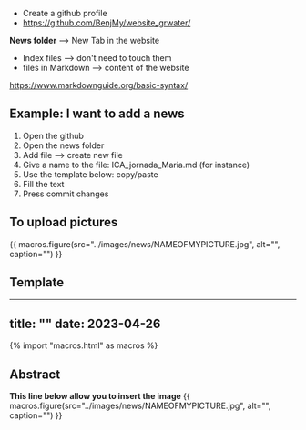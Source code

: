 - Create a github profile
- https://github.com/BenjMy/website_grwater/ 

**News folder** --> New Tab in the website 
- Index files --> don't need to touch them
- files in Markdown --> content of the website

https://www.markdownguide.org/basic-syntax/

## Example: I want to add a news
1. Open the github
2. Open the news folder
3. Add file --> create new file
4. Give a name to the file: ICA_jornada_Maria.md (for instance)
5. Use the template below: copy/paste 
6. Fill the text
7. Press commit changes 


## To upload pictures


{{ macros.figure(src="../images/news/NAMEOFMYPICTURE.jpg", alt="", caption="") }}


## Template

---
title: ""
date: 2023-04-26
---

{% import "macros.html" as macros %}

## Abstract

**This line below allow you to insert the image**
{{ macros.figure(src="../images/news/NAMEOFMYPICTURE.jpg", alt="", caption="") }}
